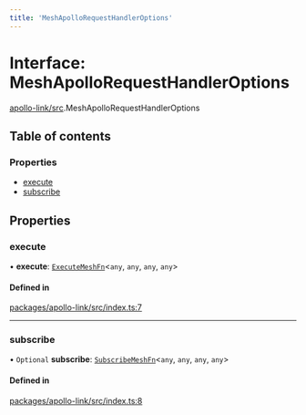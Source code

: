 ```yaml
---
title: 'MeshApolloRequestHandlerOptions'
---
```


# Interface: MeshApolloRequestHandlerOptions

[apollo-link/src](../modules/apollo_link_src).MeshApolloRequestHandlerOptions

## Table of contents

### Properties

- [execute](apollo_link_src.MeshApolloRequestHandlerOptions#execute)
- [subscribe](apollo_link_src.MeshApolloRequestHandlerOptions#subscribe)

## Properties

### execute

• **execute**: [`ExecuteMeshFn`](../modules/runtime_src#executemeshfn)<`any`, `any`, `any`, `any`\>

#### Defined in

[packages/apollo-link/src/index.ts:7](https://github.com/Urigo/graphql-mesh/blob/master/packages/apollo-link/src/index.ts#L7)

___

### subscribe

• `Optional` **subscribe**: [`SubscribeMeshFn`](../modules/runtime_src#subscribemeshfn)<`any`, `any`, `any`, `any`\>

#### Defined in

[packages/apollo-link/src/index.ts:8](https://github.com/Urigo/graphql-mesh/blob/master/packages/apollo-link/src/index.ts#L8)
